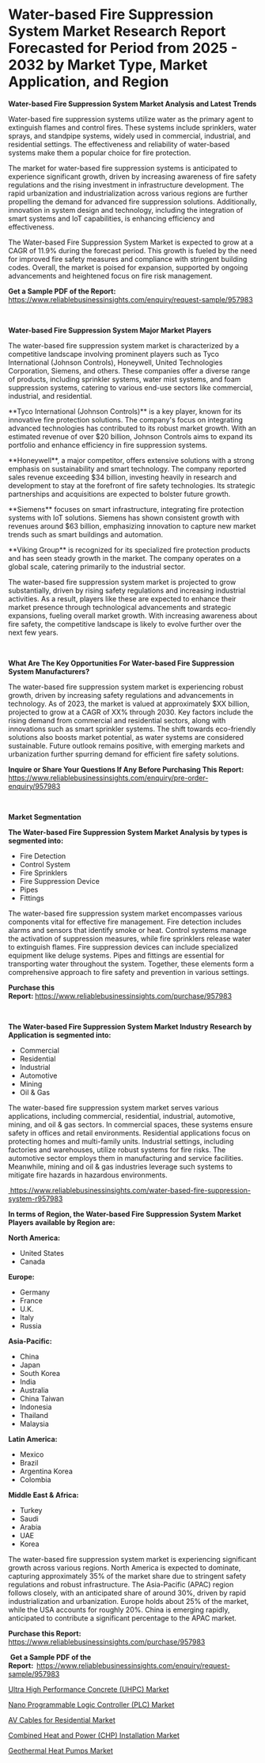 <p><h1>Water-based Fire Suppression System Market Research Report Forecasted for Period from 2025 -  2032 by Market Type, Market Application, and Region</h1></p><p><strong>Water-based Fire Suppression System Market Analysis and Latest Trends</strong></p>
<p><p>Water-based fire suppression systems utilize water as the primary agent to extinguish flames and control fires. These systems include sprinklers, water sprays, and standpipe systems, widely used in commercial, industrial, and residential settings. The effectiveness and reliability of water-based systems make them a popular choice for fire protection.</p><p>The market for water-based fire suppression systems is anticipated to experience significant growth, driven by increasing awareness of fire safety regulations and the rising investment in infrastructure development. The rapid urbanization and industrialization across various regions are further propelling the demand for advanced fire suppression solutions. Additionally, innovation in system design and technology, including the integration of smart systems and IoT capabilities, is enhancing efficiency and effectiveness.</p><p>The Water-based Fire Suppression System Market is expected to grow at a CAGR of 11.9% during the forecast period. This growth is fueled by the need for improved fire safety measures and compliance with stringent building codes. Overall, the market is poised for expansion, supported by ongoing advancements and heightened focus on fire risk management.</p></p>
<p><strong>Get a Sample PDF of the Report:&nbsp;</strong> <a href="https://www.reliablebusinessinsights.com/enquiry/request-sample/957983?utm_campaign=57&utm_medium=2&utm_source=Github&utm_content=ia&utm_term=21032025&utm_id=water-based-fire-suppression-system">https://www.reliablebusinessinsights.com/enquiry/request-sample/957983</a></p>
<p>&nbsp;</p>
<p><strong>Water-based Fire Suppression System Major Market Players</strong></p>
<p><p>The water-based fire suppression system market is characterized by a competitive landscape involving prominent players such as Tyco International (Johnson Controls), Honeywell, United Technologies Corporation, Siemens, and others. These companies offer a diverse range of products, including sprinkler systems, water mist systems, and foam suppression systems, catering to various end-use sectors like commercial, industrial, and residential.</p><p>**Tyco International (Johnson Controls)** is a key player, known for its innovative fire protection solutions. The company's focus on integrating advanced technologies has contributed to its robust market growth. With an estimated revenue of over $20 billion, Johnson Controls aims to expand its portfolio and enhance efficiency in fire suppression systems.</p><p>**Honeywell**, a major competitor, offers extensive solutions with a strong emphasis on sustainability and smart technology. The company reported sales revenue exceeding $34 billion, investing heavily in research and development to stay at the forefront of fire safety technologies. Its strategic partnerships and acquisitions are expected to bolster future growth.</p><p>**Siemens** focuses on smart infrastructure, integrating fire protection systems with IoT solutions. Siemens has shown consistent growth with revenues around $63 billion, emphasizing innovation to capture new market trends such as smart buildings and automation.</p><p>**Viking Group** is recognized for its specialized fire protection products and has seen steady growth in the market. The company operates on a global scale, catering primarily to the industrial sector.</p><p>The water-based fire suppression system market is projected to grow substantially, driven by rising safety regulations and increasing industrial activities. As a result, players like these are expected to enhance their market presence through technological advancements and strategic expansions, fueling overall market growth. With increasing awareness about fire safety, the competitive landscape is likely to evolve further over the next few years.</p></p>
<p>&nbsp;</p>
<p><strong>What Are The Key Opportunities For Water-based Fire Suppression System Manufacturers?</strong></p>
<p><p>The water-based fire suppression system market is experiencing robust growth, driven by increasing safety regulations and advancements in technology. As of 2023, the market is valued at approximately $XX billion, projected to grow at a CAGR of XX% through 2030. Key factors include the rising demand from commercial and residential sectors, along with innovations such as smart sprinkler systems. The shift towards eco-friendly solutions also boosts market potential, as water systems are considered sustainable. Future outlook remains positive, with emerging markets and urbanization further spurring demand for efficient fire safety solutions.</p></p>
<p><strong>Inquire or Share Your Questions If Any Before Purchasing This Report:</strong> <a href="https://www.reliablebusinessinsights.com/enquiry/pre-order-enquiry/957983?utm_campaign=57&utm_medium=2&utm_source=Github&utm_content=ia&utm_term=21032025&utm_id=water-based-fire-suppression-system">https://www.reliablebusinessinsights.com/enquiry/pre-order-enquiry/957983</a></p>
<p>&nbsp;</p>
<p><strong>Market Segmentation</strong></p>
<p><strong>The Water-based Fire Suppression System Market Analysis by types is segmented into:</strong></p>
<p><ul><li>Fire Detection</li><li>Control System</li><li>Fire Sprinklers</li><li>Fire Suppression Device</li><li>Pipes</li><li>Fittings</li></ul></p>
<p><p>The water-based fire suppression system market encompasses various components vital for effective fire management. Fire detection includes alarms and sensors that identify smoke or heat. Control systems manage the activation of suppression measures, while fire sprinklers release water to extinguish flames. Fire suppression devices can include specialized equipment like deluge systems. Pipes and fittings are essential for transporting water throughout the system. Together, these elements form a comprehensive approach to fire safety and prevention in various settings.</p></p>
<p><strong>Purchase this Report:&nbsp;</strong><a href="https://www.reliablebusinessinsights.com/purchase/957983?utm_campaign=57&utm_medium=2&utm_source=Github&utm_content=ia&utm_term=21032025&utm_id=water-based-fire-suppression-system">https://www.reliablebusinessinsights.com/purchase/957983</a></p>
<p>&nbsp;</p>
<p><strong>The Water-based Fire Suppression System Market Industry Research by Application is segmented into:</strong></p>
<p><ul><li>Commercial</li><li>Residential</li><li>Industrial</li><li>Automotive</li><li>Mining</li><li>Oil & Gas</li></ul></p>
<p><p>The water-based fire suppression system market serves various applications, including commercial, residential, industrial, automotive, mining, and oil & gas sectors. In commercial spaces, these systems ensure safety in offices and retail environments. Residential applications focus on protecting homes and multi-family units. Industrial settings, including factories and warehouses, utilize robust systems for fire risks. The automotive sector employs them in manufacturing and service facilities. Meanwhile, mining and oil & gas industries leverage such systems to mitigate fire hazards in hazardous environments.</p></p>
<p><a href="https://www.reliablebusinessinsights.com/water-based-fire-suppression-system-r957983?utm_campaign=57&utm_medium=2&utm_source=Github&utm_content=ia&utm_term=21032025&utm_id=water-based-fire-suppression-system">&nbsp;https://www.reliablebusinessinsights.com/water-based-fire-suppression-system-r957983</a></p>
<p><strong>In terms of Region, the Water-based Fire Suppression System Market Players available by Region are:</strong></p>
<p>
    <p> <strong> North America: </strong>
        <ul>
            <li>United States</li>
            <li>Canada</li>
        </ul>
        </p> 
    <p> <strong> Europe: </strong>
        <ul>
            <li>Germany</li>
            <li>France</li>
            <li>U.K.</li>
            <li>Italy</li>
            <li>Russia</li>
        </ul>
        </p> 
    <p> <strong> Asia-Pacific: </strong>
        <ul>
            <li>China</li>
            <li>Japan</li>
            <li>South Korea</li>
            <li>India</li>
            <li>Australia</li>
            <li>China Taiwan</li>
            <li>Indonesia</li>
            <li>Thailand</li>
            <li>Malaysia</li>
        </ul>
        </p> 
    <p> <strong> Latin America: </strong>
        <ul>
            <li>Mexico</li>
            <li>Brazil</li>
            <li>Argentina Korea</li>
            <li>Colombia</li>
        </ul>
        </p> 
    <p> <strong> Middle East & Africa: </strong>
        <ul>
            <li>Turkey</li>
            <li>Saudi</li>
            <li>Arabia</li>
            <li>UAE</li>
            <li>Korea</li>
        </ul>
    </p>
    </p>
<p><p>The water-based fire suppression system market is experiencing significant growth across various regions. North America is expected to dominate, capturing approximately 35% of the market share due to stringent safety regulations and robust infrastructure. The Asia-Pacific (APAC) region follows closely, with an anticipated share of around 30%, driven by rapid industrialization and urbanization. Europe holds about 25% of the market, while the USA accounts for roughly 20%. China is emerging rapidly, anticipated to contribute a significant percentage to the APAC market.</p></p>
<p><strong>Purchase this Report: </strong><a href="https://www.reliablebusinessinsights.com/purchase/957983?utm_campaign=57&utm_medium=2&utm_source=Github&utm_content=ia&utm_term=21032025&utm_id=water-based-fire-suppression-system">https://www.reliablebusinessinsights.com/purchase/957983</a></p>
<p>&nbsp;<strong>Get a Sample PDF of the Report:&nbsp;&nbsp;</strong><a href="https://www.reliablebusinessinsights.com/enquiry/request-sample/957983?utm_campaign=57&utm_medium=2&utm_source=Github&utm_content=ia&utm_term=21032025&utm_id=water-based-fire-suppression-system">https://www.reliablebusinessinsights.com/enquiry/request-sample/957983</a></p>
<p><strong></strong></p>
<p><p><a href="https://github.com/lenjakam/Market-Research-Report-List-1/blob/main/ultra-high-performance-concrete-uhpc-market.md?utm_campaign=57&utm_medium=2&utm_source=Github&utm_content=ia&utm_term=21032025&utm_id=water-based-fire-suppression-system">Ultra High Performance Concrete (UHPC) Market</a></p><p><a href="https://github.com/denuetkachci/Market-Research-Report-List-1/blob/main/nano-programmable-logic-controller-plc-market.md?utm_campaign=57&utm_medium=2&utm_source=Github&utm_content=ia&utm_term=21032025&utm_id=water-based-fire-suppression-system">Nano Programmable Logic Controller (PLC) Market</a></p><p><a href="https://github.com/cachuhashieb/Market-Research-Report-List-1/blob/main/av-cables-for-residential-market.md?utm_campaign=57&utm_medium=2&utm_source=Github&utm_content=ia&utm_term=21032025&utm_id=water-based-fire-suppression-system">AV Cables for Residential Market</a></p><p><a href="https://github.com/groszsaoudrd/Market-Research-Report-List-1/blob/main/combined-heat-and-power-chp-installation-market.md?utm_campaign=57&utm_medium=2&utm_source=Github&utm_content=ia&utm_term=21032025&utm_id=water-based-fire-suppression-system">Combined Heat and Power (CHP) Installation Market</a></p><p><a href="https://github.com/kmettjanksj7/Market-Research-Report-List-1/blob/main/geothermal-heat-pumps-market.md?utm_campaign=57&utm_medium=2&utm_source=Github&utm_content=ia&utm_term=21032025&utm_id=water-based-fire-suppression-system">Geothermal Heat Pumps Market</a></p></p>